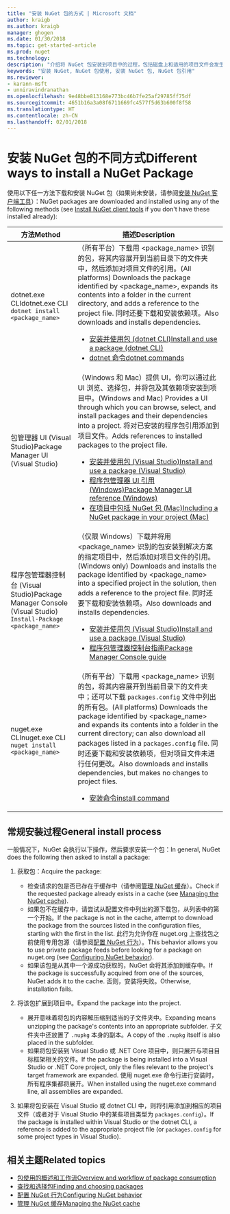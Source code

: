```yaml
---
title: "安装 NuGet 包的方式 | Microsoft 文档"
author: kraigb
ms.author: kraigb
manager: ghogen
ms.date: 01/30/2018
ms.topic: get-started-article
ms.prod: nuget
ms.technology: 
description: "介绍将 NuGet 包安装到项目中的过程，包括磁盘上和适用的项目文件会发生的情况。"
keywords: "安装 NuGet, NuGet 包使用, 安装 NuGet 包, NuGet 包引用"
ms.reviewer:
- karann-msft
- unniravindranathan
ms.openlocfilehash: 9e48bbe813168e773bc46b7fe25af29785ff75df
ms.sourcegitcommit: 4651b16a3a08f6711669fc4577f5d63b600f8f58
ms.translationtype: HT
ms.contentlocale: zh-CN
ms.lasthandoff: 02/01/2018
---
```

# <a name="different-ways-to-install-a-nuget-package"></a><span data-ttu-id="f938a-104">安装 NuGet 包的不同方式</span><span class="sxs-lookup"><span data-stu-id="f938a-104">Different ways to install a NuGet Package</span></span>

<span data-ttu-id="f938a-105">使用以下任一方法下载和安装 NuGet 包（如果尚未安装，请参阅[安装 NuGet 客户端工具](../install-nuget-client-tools.md)）：</span><span class="sxs-lookup"><span data-stu-id="f938a-105">NuGet packages are downloaded and installed using any of the following methods (see [Install NuGet client tools](../install-nuget-client-tools.md) if you don't have these installed already):</span></span>

| <span data-ttu-id="f938a-106">方法</span><span class="sxs-lookup"><span data-stu-id="f938a-106">Method</span></span> | <span data-ttu-id="f938a-107">描述</span><span class="sxs-lookup"><span data-stu-id="f938a-107">Description</span></span> |
| --- | --- |
| <span data-ttu-id="f938a-108">dotnet.exe CLI</span><span class="sxs-lookup"><span data-stu-id="f938a-108">dotnet.exe CLI</span></span><br/>`dotnet install <package_name>` | <span data-ttu-id="f938a-109">（所有平台）下载用 \<package_name\> 识别的包，将其内容展开到当前目录下的文件夹中，然后添加对项目文件的引用。</span><span class="sxs-lookup"><span data-stu-id="f938a-109">(All platforms) Downloads the package identified by \<package_name\>, expands its contents into a folder in the current directory, and adds a reference to the project file.</span></span> <span data-ttu-id="f938a-110">同时还要下载和安装依赖项。</span><span class="sxs-lookup"><span data-stu-id="f938a-110">Also downloads and installs dependencies.</span></span><ul><li>[<span data-ttu-id="f938a-111">安装并使用包 (dotnet CLI)</span><span class="sxs-lookup"><span data-stu-id="f938a-111">Install and use a package (dotnet CLI)</span></span>](../quickstart/install-and-use-a-package-using-the-dotnet-cli.md)</li><li>[<span data-ttu-id="f938a-112">dotnet 命令</span><span class="sxs-lookup"><span data-stu-id="f938a-112">dotnet commands</span></span>](../tools/dotnet-commands.md)</li></ul> |
| <span data-ttu-id="f938a-113">包管理器 UI (Visual Studio)</span><span class="sxs-lookup"><span data-stu-id="f938a-113">Package Manager UI (Visual Studio)</span></span> | <span data-ttu-id="f938a-114">（Windows 和 Mac）提供 UI，你可以通过此 UI 浏览、选择包，并将包及其依赖项安装到项目中。</span><span class="sxs-lookup"><span data-stu-id="f938a-114">(Windows and Mac) Provides a UI through which you can browse, select, and install packages and their dependencies into a project.</span></span> <span data-ttu-id="f938a-115">将对已安装的程序包引用添加到项目文件。</span><span class="sxs-lookup"><span data-stu-id="f938a-115">Adds references to installed packages to the project file.</span></span><ul><li>[<span data-ttu-id="f938a-116">安装并使用包 (Visual Studio)</span><span class="sxs-lookup"><span data-stu-id="f938a-116">Install and use a package (Visual Studio)</span></span>](../quickstart/install-and-use-a-package-in-visual-studio.md)</li><li>[<span data-ttu-id="f938a-117">程序包管理器 UI 引用 (Windows)</span><span class="sxs-lookup"><span data-stu-id="f938a-117">Package Manager UI reference (Windows)</span></span>](../tools/package-manager-ui.md)</li><li>[<span data-ttu-id="f938a-118">在项目中包括 NuGet 包 (Mac)</span><span class="sxs-lookup"><span data-stu-id="f938a-118">Including a NuGet package in your project (Mac)</span></span>](/visualstudio/mac/nuget-walkthrough)</li></ul> |
| <span data-ttu-id="f938a-119">程序包管理器控制台 (Visual Studio)</span><span class="sxs-lookup"><span data-stu-id="f938a-119">Package Manager Console (Visual Studio)</span></span><br/>`Install-Package <package_name>` | <span data-ttu-id="f938a-120">（仅限 Windows）下载并将用 \<package_name\> 识别的包安装到解决方案的指定项目中，然后添加对项目文件的引用。</span><span class="sxs-lookup"><span data-stu-id="f938a-120">(Windows only) Downloads and installs the package identified by \<package_name\> into a specified project in the solution, then adds a reference to the project file.</span></span> <span data-ttu-id="f938a-121">同时还要下载和安装依赖项。</span><span class="sxs-lookup"><span data-stu-id="f938a-121">Also downloads and installs dependencies.</span></span><ul><li>[<span data-ttu-id="f938a-122">安装并使用包 (Visual Studio)</span><span class="sxs-lookup"><span data-stu-id="f938a-122">Install and use a package (Visual Studio)</span></span>](../quickstart/install-and-use-a-package-in-visual-studio.md)</li><li>[<span data-ttu-id="f938a-123">程序包管理器控制台指南</span><span class="sxs-lookup"><span data-stu-id="f938a-123">Package Manager Console guide</span></span>](../tools/package-manager-console.md)</li></ul> |
| <span data-ttu-id="f938a-124">nuget.exe CLI</span><span class="sxs-lookup"><span data-stu-id="f938a-124">nuget.exe CLI</span></span><br/>`nuget install <package_name>` | <span data-ttu-id="f938a-125">（所有平台）下载用 \<package_name\> 识别的包，将其内容展开到当前目录下的文件夹中；还可以下载 `packages.config` 文件中列出的所有包。</span><span class="sxs-lookup"><span data-stu-id="f938a-125">(All platforms) Downloads the package identified by \<package_name\> and expands its contents into a folder in the current directory; can also download all packages listed in a `packages.config` file.</span></span> <span data-ttu-id="f938a-126">同时还要下载和安装依赖项，但对项目文件未进行任何更改。</span><span class="sxs-lookup"><span data-stu-id="f938a-126">Also downloads and installs dependencies, but makes no changes to project files.</span></span><ul><li>[<span data-ttu-id="f938a-127">安装命令</span><span class="sxs-lookup"><span data-stu-id="f938a-127">install command</span></span>](../tools/cli-ref-install.md)</li></ul> |

## <a name="general-install-process"></a><span data-ttu-id="f938a-128">常规安装过程</span><span class="sxs-lookup"><span data-stu-id="f938a-128">General install process</span></span>

<span data-ttu-id="f938a-129">一般情况下，NuGet 会执行以下操作，然后要求安装一个包：</span><span class="sxs-lookup"><span data-stu-id="f938a-129">In general, NuGet does the following then asked to install a package:</span></span>

1. <span data-ttu-id="f938a-130">获取包：</span><span class="sxs-lookup"><span data-stu-id="f938a-130">Acquire the package:</span></span>
    - <span data-ttu-id="f938a-131">检查请求的包是否已存在于缓存中（请参阅[管理 NuGet 缓存](managing-the-nuget-cache.md)）。</span><span class="sxs-lookup"><span data-stu-id="f938a-131">Check if the requested package already exists in a cache (see [Managing the NuGet cache](managing-the-nuget-cache.md)).</span></span>
    - <span data-ttu-id="f938a-132">如果包不在缓存中，请尝试从配置文件中列出的源下载包，从列表中的第一个开始。</span><span class="sxs-lookup"><span data-stu-id="f938a-132">If the package is not in the cache, attempt to download the package from the sources listed in the configuration files, starting with the first in the list.</span></span> <span data-ttu-id="f938a-133">此行为允许你在 nuget.org 上查找包之前使用专用包源（请参阅[配置 NuGet 行为](configuring-nuget-behavior.md)）。</span><span class="sxs-lookup"><span data-stu-id="f938a-133">This behavior allows you to use private package feeds before looking for a package on nuget.org (see [Configuring NuGet behavior](configuring-nuget-behavior.md)).</span></span>
    - <span data-ttu-id="f938a-134">如果该包是从其中一个源成功获取的，NuGet 会将其添加到缓存中。</span><span class="sxs-lookup"><span data-stu-id="f938a-134">If the package is successfully acquired from one of the sources, NuGet adds it to the cache.</span></span> <span data-ttu-id="f938a-135">否则，安装将失败。</span><span class="sxs-lookup"><span data-stu-id="f938a-135">Otherwise, installation fails.</span></span>

1. <span data-ttu-id="f938a-136">将该包扩展到项目中。</span><span class="sxs-lookup"><span data-stu-id="f938a-136">Expand the package into the project.</span></span>
    - <span data-ttu-id="f938a-137">展开意味着将包的内容解压缩到适当的子文件夹中。</span><span class="sxs-lookup"><span data-stu-id="f938a-137">Expanding means unzipping the package's contents into an appropriate subfolder.</span></span> <span data-ttu-id="f938a-138">子文件夹中还放置了 `.nupkg` 本身的副本。</span><span class="sxs-lookup"><span data-stu-id="f938a-138">A copy of the `.nupkg` itself is also placed in the subfolder.</span></span>
    - <span data-ttu-id="f938a-139">如果将包安装到 Visual Studio 或 .NET Core 项目中，则只展开与项目目标框架相关的文件。</span><span class="sxs-lookup"><span data-stu-id="f938a-139">If the package is being installed into a Visual Studio or .NET Core project, only the files relevant to the project's target framework are expanded.</span></span> <span data-ttu-id="f938a-140">使用 nuget.exe 命令行进行安装时，所有程序集都将展开。</span><span class="sxs-lookup"><span data-stu-id="f938a-140">When installed using the nuget.exe command line, all assemblies are expanded.</span></span>

1. <span data-ttu-id="f938a-141">如果将包安装在 Visual Studio 或 dotnet CLI 中，则将引用添加到相应的项目文件（或者对于 Visual Studio 中的某些项目类型为 `packages.config`）。</span><span class="sxs-lookup"><span data-stu-id="f938a-141">If the package is installed within Visual Studio or the dotnet CLI, a reference is added to the appropriate project file (or `packages.config` for some project types in Visual Studio).</span></span>

## <a name="related-topics"></a><span data-ttu-id="f938a-142">相关主题</span><span class="sxs-lookup"><span data-stu-id="f938a-142">Related topics</span></span>

- [<span data-ttu-id="f938a-143">包使用的概述和工作流</span><span class="sxs-lookup"><span data-stu-id="f938a-143">Overview and workflow of package consumption</span></span>](../consume-packages/overview-and-workflow.md)
- [<span data-ttu-id="f938a-144">查找和选择包</span><span class="sxs-lookup"><span data-stu-id="f938a-144">Finding and choosing packages</span></span>](../consume-packages/finding-and-choosing-packages.md)
- [<span data-ttu-id="f938a-145">配置 NuGet 行为</span><span class="sxs-lookup"><span data-stu-id="f938a-145">Configuring NuGet behavior</span></span>](../consume-packages/configuring-nuget-behavior.md)
- [<span data-ttu-id="f938a-146">管理 NuGet 缓存</span><span class="sxs-lookup"><span data-stu-id="f938a-146">Managing the NuGet cache</span></span>](managing-the-nuget-cache.md)
